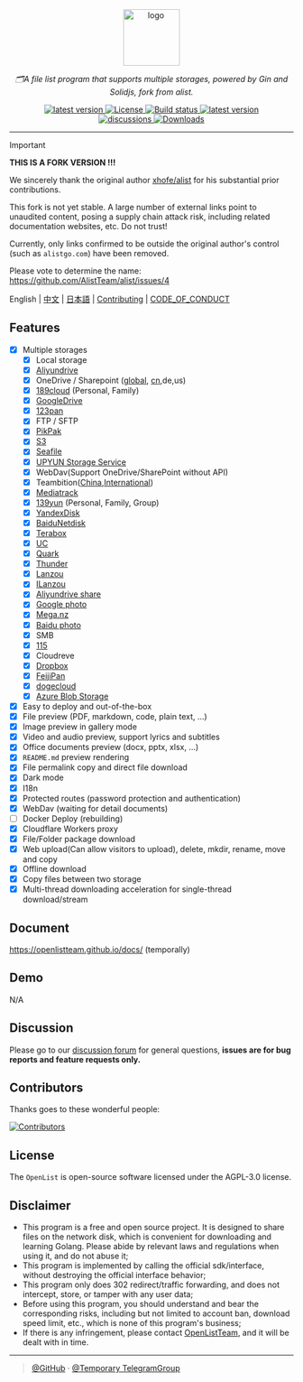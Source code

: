 <div align="center">
  <img width="100px" alt="logo" src="https://cdn.jsdelivr.net/gh/alist-org/logo@main/logo.svg"/></a>
  <p><em>🗂️A file list program that supports multiple storages, powered by Gin and Solidjs, fork from alist.</em></p>
<div>
  <a href="https://goreportcard.com/report/github.com/AlistTeam/alist/v3">
    <img src="https://goreportcard.com/badge/github.com/AlistTeam/alist/v3" alt="latest version" />
  </a>
  <a href="https://github.com/AlistTeam/alist/blob/main/LICENSE">
    <img src="https://img.shields.io/github/license/AlistTeam/alist" alt="License" />
  </a>
  <a href="https://github.com/AlistTeam/alist/actions?query=workflow%3ABuild">
    <img src="https://img.shields.io/github/actions/workflow/status/AlistTeam/alist/build.yml?branch=main" alt="Build status" />
  </a>
  <a href="https://github.com/AlistTeam/alist/releases">
    <img src="https://img.shields.io/github/release/AlistTeam/alist" alt="latest version" />
  </a>
</div>
<div>
  <a href="https://github.com/AlistTeam/alist/discussions">
    <img src="https://img.shields.io/github/discussions/AlistTeam/alist?color=%23ED8936" alt="discussions" />
  </a>
  <a href="https://github.com/AlistTeam/alist/releases">
    <img src="https://img.shields.io/github/downloads/AlistTeam/alist/total?color=%239F7AEA&logo=github" alt="Downloads" />
  </a>
</div>
</div>

---

> [!IMPORTANT]
> 
> **THIS IS A FORK VERSION !!!**
>
> We sincerely thank the original author [xhofe/alist](https://github.com/xhofe/alist) for his substantial prior contributions.
>
> This fork is not yet stable. A large number of external links point to unaudited content, posing a supply chain attack risk, including related documentation websites, etc. Do not trust!
>
> Currently, only links confirmed to be outside the original author's control (such as `alistgo.com`) have been removed.
>
> Please vote to determine the name: https://github.com/AlistTeam/alist/issues/4

English | [中文](./README_cn.md) | [日本語](./README_ja.md) | [Contributing](./CONTRIBUTING.md) | [CODE_OF_CONDUCT](./CODE_OF_CONDUCT.md)

## Features

- [x] Multiple storages
    - [x] Local storage
    - [x] [Aliyundrive](https://www.alipan.com/)
    - [x] OneDrive / Sharepoint ([global](https://www.office.com/), [cn](https://portal.partner.microsoftonline.cn),de,us)
    - [x] [189cloud](https://cloud.189.cn) (Personal, Family)
    - [x] [GoogleDrive](https://drive.google.com/)
    - [x] [123pan](https://www.123pan.com/)
    - [x] FTP / SFTP
    - [x] [PikPak](https://www.mypikpak.com/)
    - [x] [S3](https://aws.amazon.com/s3/)
    - [x] [Seafile](https://seafile.com/)
    - [x] [UPYUN Storage Service](https://www.upyun.com/products/file-storage)
    - [x] WebDav(Support OneDrive/SharePoint without API)
    - [x] Teambition([China](https://www.teambition.com/ ),[International](https://us.teambition.com/ ))
    - [x] [Mediatrack](https://www.mediatrack.cn/)
    - [x] [139yun](https://yun.139.com/) (Personal, Family, Group)
    - [x] [YandexDisk](https://disk.yandex.com/)
    - [x] [BaiduNetdisk](http://pan.baidu.com/)
    - [x] [Terabox](https://www.terabox.com/main)
    - [x] [UC](https://drive.uc.cn)
    - [x] [Quark](https://pan.quark.cn)
    - [x] [Thunder](https://pan.xunlei.com)
    - [x] [Lanzou](https://www.lanzou.com/)
    - [x] [ILanzou](https://www.ilanzou.com/)
    - [x] [Aliyundrive share](https://www.alipan.com/)
    - [x] [Google photo](https://photos.google.com/)
    - [x] [Mega.nz](https://mega.nz)
    - [x] [Baidu photo](https://photo.baidu.com/)
    - [x] SMB
    - [x] [115](https://115.com/)
    - [X] Cloudreve
    - [x] [Dropbox](https://www.dropbox.com/)
    - [x] [FeijiPan](https://www.feijipan.com/)
    - [x] [dogecloud](https://www.dogecloud.com/product/oss)
    - [x] [Azure Blob Storage](https://azure.microsoft.com/products/storage/blobs)
- [x] Easy to deploy and out-of-the-box
- [x] File preview (PDF, markdown, code, plain text, ...)
- [x] Image preview in gallery mode
- [x] Video and audio preview, support lyrics and subtitles
- [x] Office documents preview (docx, pptx, xlsx, ...)
- [x] `README.md` preview rendering
- [x] File permalink copy and direct file download
- [x] Dark mode
- [x] I18n
- [x] Protected routes (password protection and authentication)
- [x] WebDav (waiting for detail documents)
- [ ] Docker Deploy (rebuilding)
- [x] Cloudflare Workers proxy
- [x] File/Folder package download
- [x] Web upload(Can allow visitors to upload), delete, mkdir, rename, move and copy
- [x] Offline download
- [x] Copy files between two storage
- [x] Multi-thread downloading acceleration for single-thread download/stream

## Document

<https://openlistteam.github.io/docs/> (temporally)

## Demo

N/A

## Discussion

Please go to our [discussion forum](https://github.com/orgs/OpenListTeam/discussions) for general questions, **issues are for bug reports and feature requests only.**

## Contributors

Thanks goes to these wonderful people:

[![Contributors](https://contrib.rocks/image?repo=OpenListTeam/OpenList)](https://github.com/OpenListTeam/OpenList/graphs/contributors)

## License

The `OpenList` is open-source software licensed under the AGPL-3.0 license.

## Disclaimer
- This program is a free and open source project. It is designed to share files on the network disk, which is convenient for downloading and learning Golang. Please abide by relevant laws and regulations when using it, and do not abuse it;
- This program is implemented by calling the official sdk/interface, without destroying the official interface behavior;
- This program only does 302 redirect/traffic forwarding, and does not intercept, store, or tamper with any user data;
- Before using this program, you should understand and bear the corresponding risks, including but not limited to account ban, download speed limit, etc., which is none of this program's business;
- If there is any infringement, please contact [OpenListTeam](https://github.com/OpenListTeam), and it will be dealt with in time.

---

> [@GitHub](https://github.com/OpenListTeam) · [@Temporary  TelegramGroup]( https://t.me/+BYuDkV2f-ds2ODE1)
